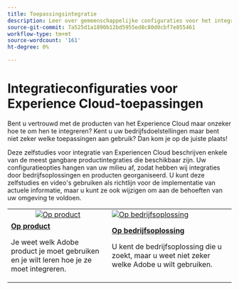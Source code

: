 ```yaml
---
title: Toepassingsintegratie
description: Leer over gemeenschappelijke configuraties voor het integreren van de toepassingen van het Experience Cloud. Ontdek hoe de best-in-klasse ondernemingsproducten van Adobe u kunnen helpen uw bedrijfsuitdagingen aanpakken.
source-git-commit: 7a525d1a1890b12bd5955ed8c80d0cbf7e855461
workflow-type: tm+mt
source-wordcount: '161'
ht-degree: 0%

---
```



# Integratieconfiguraties voor Experience Cloud-toepassingen

Bent u vertrouwd met de producten van het Experience Cloud maar onzeker hoe te om hen te integreren? Kent u uw bedrijfsdoelstellingen maar bent niet zeker welke toepassingen aan gebruik? Dan kom je op de juiste plaats!

Deze zelfstudies voor integratie van Experiencen Cloud beschrijven enkele van de meest gangbare productintegraties die beschikbaar zijn. Uw configuratieopties hangen van uw milieu af, zodat hebben wij integraties door bedrijfsoplossingen en producten georganiseerd. U kunt deze zelfstudies en video&#39;s gebruiken als richtlijn voor de implementatie van actuele informatie, maar u kunt ze ook wijzigen om aan de behoeften van uw omgeving te voldoen.

<table>
<tr>
   <td style="vertical-align: middle; text-align: center;">
      <a  href="./integrations-between-applications/overview.md"><img alt="Op product" src="https://cdn.experienceleague.adobe.com/thumb/by-product.png"/></a>
   </td>
   <td>
      <a  href="./solution-categories/overview.md"><img alt="Op bedrijfsoplossing" src="https://cdn.experienceleague.adobe.com/thumb/by-solution.png"/></a>
   </td>  
</tr>
<tr>
   <td>
      <div><strong><a href="./integrations-between-applications/overview.md">Op product</a></strong></div>
      <p>
        Je weet welk Adobe product je moet gebruiken en je wilt leren hoe je ze moet integreren.
      </p>
   </td>
   <td>
      <div><strong><a href="./solution-categories/overview.md">Op bedrijfsoplossing</a></strong></div>
      <p>
        U kent de bedrijfsoplossing die u zoekt, maar u weet niet zeker welke Adobe u wilt gebruiken.
      </p>
   </td>  
</tr>   
</table>
